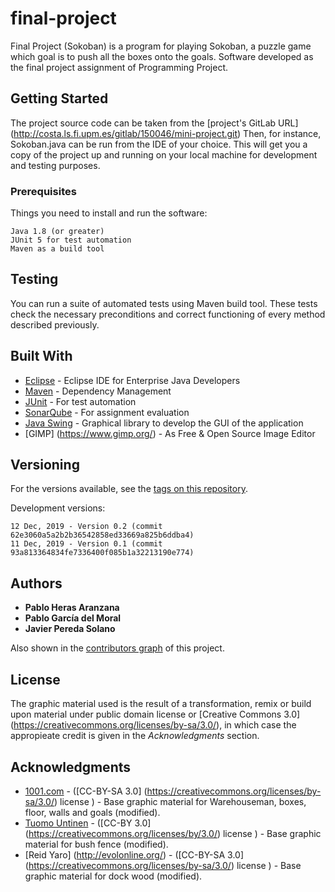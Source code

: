# final-project

Final Project (Sokoban) is a program for playing Sokoban, a puzzle game which goal is to push all the boxes onto the goals. Software developed as the final project assignment of Programming Project.

## Getting Started

The project source code can be taken from the [project's GitLab URL] (http://costa.ls.fi.upm.es/gitlab/150046/mini-project.git) 
Then, for instance, Sokoban.java can be run from the IDE of your choice.
This will get you a copy of the project up and running on your local machine for development and testing purposes.

### Prerequisites

Things you need to install and run the software:

```
Java 1.8 (or greater)
JUnit 5 for test automation
Maven as a build tool
```

## Testing

You can run a suite of automated tests using Maven build tool. These tests check the necessary preconditions and correct functioning of every method described previously.

## Built With

* [Eclipse](https://www.eclipse.org/downloads/packages/release/2019-12/r/eclipse-ide-enterprise-java-developers) - Eclipse IDE for Enterprise Java Developers
* [Maven](https://maven.apache.org/) - Dependency Management
* [JUnit](https://junit.org/junit5/) - For test automation
* [SonarQube](http://costa.ls.fi.upm.es:9000/sonar) - For assignment evaluation
* [Java Swing](https://docs.oracle.com/javase/tutorial/uiswing/) - Graphical library to develop the GUI of the application
* [GIMP] (https://www.gimp.org/) - As Free & Open Source Image Editor

## Versioning

For the versions available, see the [tags on this repository](http://costa.ls.fi.upm.es/gitlab/150046/final-project/tags). 

Development versions:
```
12 Dec, 2019 - Version 0.2 (commit 62e3060a5a2b2b36542858ed33669a825b6ddba4)
11 Dec, 2019 - Version 0.1 (commit 93a813364834fe7336400f085b1a32213190e774)
```

## Authors

* **Pablo Heras Aranzana**
* **Pablo García del Moral**
* **Javier Pereda Solano**

Also shown in the [contributors graph](http://costa.ls.fi.upm.es/gitlab/150046/final-project/graphs/master) of this project.

## License

The graphic material used is the result of a transformation, remix or build upon material under public domain license or [Creative Commons 3.0] (https://creativecommons.org/licenses/by-sa/3.0/), in which case the appropieate credit is given in the *Acknowledgments* section. 

## Acknowledgments

* [1001.com](https://opengameart.org/users/1001com) - ([CC-BY-SA 3.0] (https://creativecommons.org/licenses/by-sa/3.0/) license ) - Base graphic material for Warehouseman, boxes, floor, walls and goals \(modified\).
* [Tuomo Untinen](https://tuomount.kapsi.fi/contact.html) - ([CC-BY 3.0] (https://creativecommons.org/licenses/by/3.0/) license ) - Base graphic material for bush fence \(modified\).
* [Reid Yaro] (http://evolonline.org/) - ([CC-BY-SA 3.0] (https://creativecommons.org/licenses/by-sa/3.0/) license ) - Base graphic material for dock wood \(modified\).